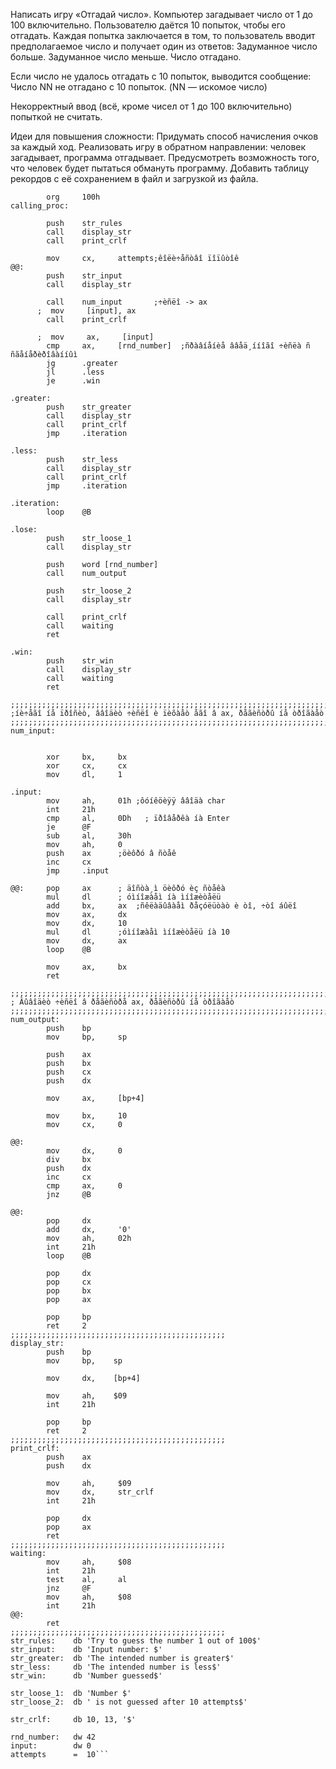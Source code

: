 Написать игру «Отгадай число». Компьютер загадывает число от 1 до 100 включительно. Пользователю даётся 10 попыток, чтобы его отгадать. Каждая попытка заключается в том, то пользователь вводит предполагаемое число и получает один из ответов:
Задуманное число больше.
Задуманное число меньше.
Число отгадано.


Если число не удалось отгадать с 10 попыток, выводится сообщение:
Число NN не отгадано с 10 попыток. (NN — искомое число)


Некорректный ввод (всё, кроме чисел от 1 до 100 включительно) попыткой не считать.


Идеи для повышения сложности:
Придумать способ начисления очков за каждый ход.
Реализовать игру в обратном направлении: человек загадывает, программа отгадывает. Предусмотреть возможность того, что человек будет пытаться обмануть программу.
Добавить таблицу рекордов с её сохранением в файл и загрузкой из файла.

```assembly
        org     100h
calling_proc:

        push    str_rules
        call    display_str
        call    print_crlf

        mov     cx,     attempts;êîëè÷åñòâî ïîïûòîê
@@:
        push    str_input
        call    display_str

        call    num_input       ;÷èñëî -> ax
      ;  mov     [input], ax
        call    print_crlf

      ;  mov     ax,     [input]
        cmp     ax,     [rnd_number]  ;ñðàâíåíèå ââåä¸ííîãî ÷èñëà ñ ñãåíåðèðîâàííûì
        jg      .greater
        jl      .less
        je      .win

.greater:
        push    str_greater
        call    display_str
        call    print_crlf
        jmp     .iteration

.less:
        push    str_less
        call    display_str
        call    print_crlf
        jmp     .iteration

.iteration:
        loop    @B

.lose:
        push    str_loose_1
        call    display_str

        push    word [rnd_number]
        call    num_output

        push    str_loose_2
        call    display_str

        call    print_crlf
        call    waiting
        ret

.win:
        push    str_win
        call    display_str
        call    waiting
        ret

;;;;;;;;;;;;;;;;;;;;;;;;;;;;;;;;;;;;;;;;;;;;;;;;;;;;;;;;;;;;;;;;;;;;;;;
;íè÷åãî íå ïðîñèò, ââîäèò ÷èñëî è ïèõàåò åãî â ax, ðåãèñòðû íå òðîãàåò
;;;;;;;;;;;;;;;;;;;;;;;;;;;;;;;;;;;;;;;;;;;;;;;;;;;;;;;;;;;;;;;;;;;;;;;
num_input:


        xor     bx,     bx
        xor     cx,     cx
        mov     dl,     1

.input:
        mov     ah,     01h ;ôóíêöèÿÿ ââîäà char
        int     21h
        cmp     al,     0Dh   ; ïðîâåðêà íà Enter
        je      @F
        sub     al,     30h
        mov     ah,     0
        push    ax      ;öèôðó â ñòåê
        inc     cx
        jmp     .input
 
@@:     pop     ax      ; äîñòà¸ì öèôðó èç ñòåêà
        mul     dl      ; óìíîæàåì íà ìíîæèòåëü
        add     bx,     ax  ;ñêëàäûâàåì ðåçóëüòàò è òî, ÷òî áûëî
        mov     ax,     dx
        mov     dx,     10
        mul     dl      ;óìíîæàåì ìíîæèòåëü íà 10
        mov     dx,     ax
        loop    @B

        mov     ax,     bx
        ret

;;;;;;;;;;;;;;;;;;;;;;;;;;;;;;;;;;;;;;;;;;;;;;;;;;;;;;;;;;;;;;;;;;;;;;;;;;;;
; Âûâîäèò ÷èñëî â ðåãèñòðå ax, ðåãèñòðû íå òðîãàåò
;;;;;;;;;;;;;;;;;;;;;;;;;;;;;;;;;;;;;;;;;;;;;;;;;;;;;;;;;;;;;;;;;;;;;;;;;;;;
num_output:
        push    bp
        mov     bp,     sp

        push    ax
        push    bx
        push    cx
        push    dx

        mov     ax,     [bp+4]

        mov     bx,     10
        mov     cx,     0

@@:
        mov     dx,     0
        div     bx
        push    dx
        inc     cx
        cmp     ax,     0
        jnz     @B

@@:
        pop     dx
        add     dx,     '0'
        mov     ah,     02h
        int     21h
        loop    @B

        pop     dx
        pop     cx
        pop     bx
        pop     ax

        pop     bp
        ret     2
;;;;;;;;;;;;;;;;;;;;;;;;;;;;;;;;;;;;;;;;;;;;;;;;
display_str:
        push    bp
        mov     bp,    sp

        mov     dx,    [bp+4]

        mov     ah,    $09
        int     21h

        pop     bp
        ret     2
;;;;;;;;;;;;;;;;;;;;;;;;;;;;;;;;;;;;;;;;;;;;;;;;
print_crlf:
        push    ax
        push    dx

        mov     ah,     $09
        mov     dx,     str_crlf
        int     21h

        pop     dx
        pop     ax
        ret
;;;;;;;;;;;;;;;;;;;;;;;;;;;;;;;;;;;;;;;;;;;;;;;;
waiting:
        mov     ah,     $08
        int     21h
        test    al,     al
        jnz     @F
        mov     ah,     $08
        int     21h
@@:
        ret
;;;;;;;;;;;;;;;;;;;;;;;;;;;;;;;;;;;;;;;;;;;;;;;;
str_rules:    db 'Try to guess the number 1 out of 100$'
str_input:    db 'Input number: $'
str_greater:  db 'The intended number is greater$'
str_less:     db 'The intended number is less$'
str_win:      db 'Number guessed$'

str_loose_1:  db 'Number $'
str_loose_2:  db ' is not guessed after 10 attempts$'

str_crlf:     db 10, 13, '$'

rnd_number:   dw 42
input:        dw 0
attempts      =  10```
